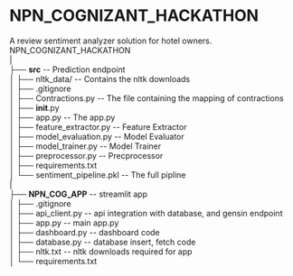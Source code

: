 # NPN_COGNIZANT_HACKATHON
A review sentiment analyzer solution for hotel owners.
<br>
NPN_COGNIZANT_HACKATHON <br>
|<br>
├── **src** -- Prediction endpoint<br>
│ ├── nltk_data/ -- Contains the nltk downloads<br>
│ ├── .gitignore<br>
│ ├── Contractions.py -- The file containing the mapping of contractions<br>
│ ├── __init__.py<br>
│ ├── app.py -- The app.py <br>
│ ├── feature_extractor.py -- Feature Extractor <br>
│ ├── model_evaluation.py -- Model Evaluator<br>
│ ├── model_trainer.py -- Model Trainer<br>
│ ├── preprocessor.py -- Precprocessor<br>
│ ├── requirements.txt<br>
│ └── sentiment_pipeline.pkl -- The full pipline<br>
|<br>
├── **NPN_COG_APP**   -- streamlit app<br>
│ ├── .gitignore<br>
│ ├── api_client.py -- api integration with database, and gensin endpoint<br>
│ ├── app.py -- main app.py<br>
│ ├── dashboard.py -- dashboard code<br>
│ ├── database.py -- database insert, fetch code<br>
│ ├── nltk.txt -- nltk downloads required for app<br>
│ └── requirements.txt<br>




